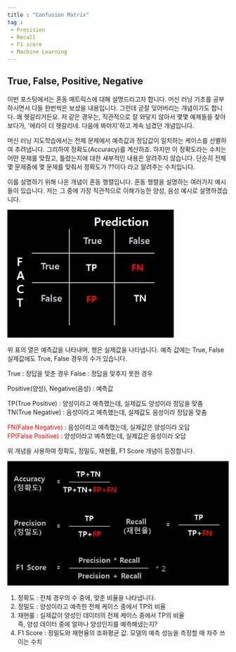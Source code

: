 ```yaml
---
title : "Confusion Matrix"
tag : 
 - Precision
 - Recall
 - F1 score
 - Machine Learning
---
```


## True, False, Positive, Negative ##

이번 포스팅에서는 혼동 매트릭스에 대해 설명드리고자 합니다. 머신 러닝 기초를 공부하시면서 다들 한번씩은 보셨을 내용입니다. 그런데 곧잘 잊어버리는 개념이기도 합니다. 꽤 헷갈리거든요. 저 같은 경우는, 직관적으로 잘 와닿지 않아서 몇몇 예제들을 찾아보다가, '에라이 더 헷갈리네. 다음에 봐야지'하고 계속 넘겼던 개념입니다. 

머신 러닝 지도학습에서는 전체 문제에서 예측값과 정답값이 일치하는 케이스를 선별하여 추려냅니다. 그리하여 정확도(Accuracy)를 계산하죠. 하지만 이 정확도라는 수치는 어떤 문제를 맞췄고, 틀렸는지에 대한 세부적인 내용은 알려주지 않습니다. 단순히 전체 몇 문제중에 몇 문제를 맞춰서 정확도가 ??이다 라고 알려주는 수치입니다.

이를 설명하기 위해 나온 개념이 혼동 행렬입니다. 혼동 행렬을 설명하는 여러가지 예시들이 있습니다. 저는 그 중에 가장 직관적으로 이해가능한 양성, 음성 예시로 설명하겠습니다.

![image](/assets/img/2020-09-08_ConfusionMatrix.jpg)

위 표의 열은 예측값을 나타내며, 행은 실제값을 나타냅니다. 예측 값에는 True, False 실제값에도 True, False 경우의 수가 있습니다.

True : 정답을 맞춘 경우  False : 정답을 맞추지 못한 경우

Positive(양성), Negative(음성) : 예측값

TP(True Positive) : 양성이라고 예측했는데, 실제값도 양성이라 정답을 맞춤<br/>
TN(True Negative) : 음성이라고 예측했는데, 실제값도 음성이라 정답을 맞춤<br/>

<Span style="color:red">FN(False Negative)</span> : 음성이라고 예측했는데, 실제값은 양성이라 오답<br/>
<Span style="color:red">FP(False Positive)</span> : 양성이라고 예측했는데, 실제값은 음성이라 오답<br/>

위 개념을 사용하여 정확도, 정밀도, 재현률, F1 Score 개념이 등장합니다.

![image](/assets/img/2020-09-08_Score.jpg)

1. 정확도 : 전체 경우의 수 중에, 맞춘 비율을 나타냅니다.
2. 정밀도 : 양성이라고 예측한 전체 케이스 중에서 TP의 비율
3. 재현룰 : 실제값이 양성인 데이터의 전체 케이스 중에서 TP의 비율<br/> 
즉, 양성 데이터 중에 얼마나 양성인지를 예측해냈는지?
4. F1 Score : 정밀도와 재현율의 조화평균 값. 모델의 예측 성능을 측정할 때 자주 쓰이는 수치

